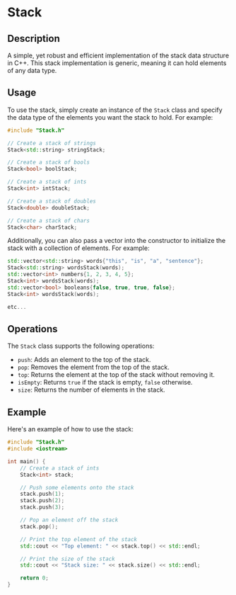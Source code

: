 # Stack

## Description

A simple, yet robust and efficient implementation of the stack data structure in C++. This stack implementation is generic, meaning it can hold elements of any data type.

## Usage

To use the stack, simply create an instance of the `Stack` class and specify the data type of the elements you want the stack to hold. For example:

```cpp
#include "Stack.h"

// Create a stack of strings
Stack<std::string> stringStack;

// Create a stack of bools
Stack<bool> boolStack;

// Create a stack of ints
Stack<int> intStack;

// Create a stack of doubles
Stack<double> doubleStack;

// Create a stack of chars
Stack<char> charStack;
```

Additionally, you can also pass a vector into the constructor to initialize the stack with a collection of elements. For example:

```cpp
std::vector<std::string> words{"this", "is", "a", "sentence"};
Stack<std::string> wordsStack(words);
std::vector<int> numbers{1, 2, 3, 4, 5};
Stack<int> wordsStack(words);
std::vector<bool> booleans{false, true, true, false};
Stack<int> wordsStack(words);

etc...
```

## Operations

The `Stack` class supports the following operations:

- `push`: Adds an element to the top of the stack.
- `pop`: Removes the element from the top of the stack.
- `top`: Returns the element at the top of the stack without removing it.
- `isEmpty`: Returns `true` if the stack is empty, `false` otherwise.
- `size`: Returns the number of elements in the stack.

## Example

Here's an example of how to use the stack:

```cpp
#include "Stack.h"
#include <iostream>

int main() {
    // Create a stack of ints
    Stack<int> stack;

    // Push some elements onto the stack
    stack.push(1);
    stack.push(2);
    stack.push(3);

    // Pop an element off the stack
    stack.pop();

    // Print the top element of the stack
    std::cout << "Top element: " << stack.top() << std::endl;

    // Print the size of the stack
    std::cout << "Stack size: " << stack.size() << std::endl;

    return 0;
}
```
